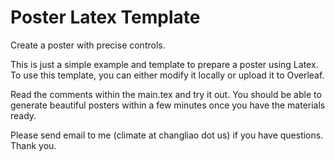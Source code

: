 # Poster Latex Template
Create a poster with precise controls.

This is just a simple example and template to prepare a poster using Latex.
To use this template, you can either modify it locally or upload it to Overleaf.

Read the comments within the main.tex and try it out. You should be able to generate beautiful posters within a few minutes once you have the materials ready.

Please send email to me (climate at changliao dot us) if you have questions.
Thank you.
